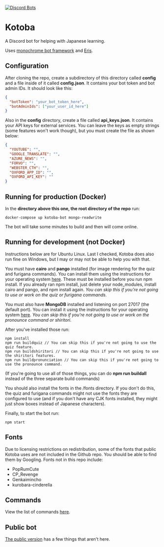 [![Discord Bots](https://discordbots.org/api/widget/251239170058616833.png)](https://discordbots.org/bot/251239170058616833)

# Kotoba

A Discord bot for helping with Japanese learning.

Uses [monochrome bot framework](https://github.com/mistval/monochrome) and [Eris](https://github.com/abalabahaha/eris).

## Configuration

After cloning the repo, create a subdirectory of this directory called **config** and a file inside of it called **config.json**. It contains your bot token and bot admin IDs. It should look like this:

```json
{
  "botToken": "your_bot_token_here",
  "botAdminIds": ["your_user_id_here"]
}
```

Also in the **config** directory, create a file called **api_keys.json**. It contains your API keys for external services. You can leave the keys as empty strings (some features won't work though), but you must create the file as shown below:

```json
{
  "YOUTUBE": "",
  "GOOGLE_TRANSLATE": "",
  "AZURE_NEWS": "",
  "FORVO": "",
  "WEBSTER_CTH": "",
  "OXFORD_APP_ID": "",
  "OXFORD_API_KEY": ""
}
```

## Running for production (Docker)

In the **directory above this one, the root directory of the repo** run:

```
docker-compose up kotoba-bot mongo-readwrite
```

The bot will take some minutes to build and then will come online.

## Running for development (not Docker)

Instructions below are for Ubuntu Linux. Last I checked, Kotoba does also run fine on Windows, but I may or may not be able to help you with that.

You must have **cairo** and **pango** installed (for image rendering for the quiz and furigana commands). You can install them using the instructions for your operating system [here](https://github.com/Automattic/node-canvas/wiki/_pages). These must be installed before you run npm install. If you already ran npm install, just delete your node_modules, install cairo and pango, and npm install again. *You can skip this if you're not going to use or work on the quiz or furigana commands.*

You must also have **MongoDB** installed and listening on port 27017 (the default port). You can install it using the instructions for your operating system [here](https://docs.mongodb.com/manual/installation/). *You can skip this if you're not going to use or work on the pronounce command or shiritori.*

After you've installed those run:

```
npm install
npm run buildquiz // You can skip this if you're not going to use the quiz feature.
npm run buildshiritori // You can skip this if you're not going to use the shiritori features.
npm run buildpronunciation // You can skip this if you're not going to use the pronounce command.
```
(If you're going to use all of those things, you can do **npm run buildall** instead of the three separate build commands)

You should also install the fonts in the /fonts directory. If you don't do this, the quiz and furigana commands might not use the fonts they are configured to use (and if you don't have any CJK fonts installed, they might just show boxes instead of Japanese characters).

Finally, to start the bot run:

```
npm start
```

## Fonts

Due to licensing restrictions on redistribution, some of the fonts that public Kotoba uses are not included in the Github repo. You should be able to find them by Googling. Fonts not in this repo include:

* PopRumCute
* CP_Revenge
* Genkaimincho
* kurobara-cinderella

## Commands

View the list of commands [here](https://kotobaweb.com/bot).

## Public bot

[The public version](https://discordapp.com/oauth2/authorize?client_id=251239170058616833&scope=bot) has a few things that aren't here.

